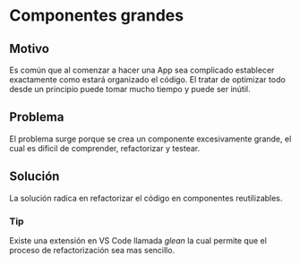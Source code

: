 # Componentes grandes

## Motivo

Es común que al comenzar a hacer una App sea complicado establecer exactamente como estará organizado el código. El tratar de optimizar todo desde un principio puede tomar mucho tiempo y puede ser inútil.

## Problema

El problema surge porque se crea un componente excesivamente grande, el cual es dificil de comprender, refactorizar y testear.

## Solución

La solución radica en refactorizar el código en componentes reutilizables.

### Tip

Existe una extensión en VS Code llamada _glean_ la cual permite que el proceso de refactorización sea mas sencillo.
